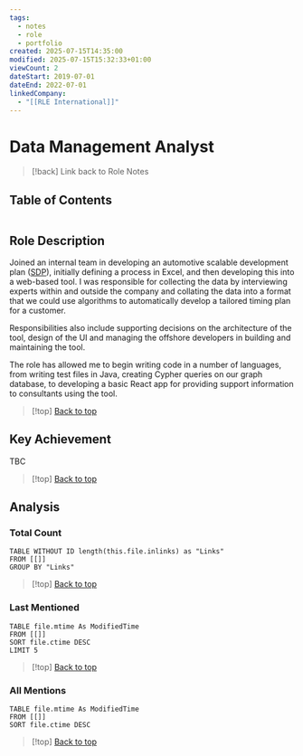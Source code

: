 ```yaml
---
tags:
  - notes
  - role
  - portfolio
created: 2025-07-15T14:35:00
modified: 2025-07-15T15:32:33+01:00
viewCount: 2
dateStart: 2019-07-01
dateEnd: 2022-07-01
linkedCompany:
  - "[[RLE International]]"
---
```


# Data Management Analyst

> [!back] Link back to <span class="theme-link">Role Notes</span>

## Table of Contents
```table-of-contents
```

## Role Description

Joined an internal team in developing an automotive scalable development plan ([SDP](https://sdp.rle.de/#home)), initially defining a process in <span class="theme-link">Excel</span>, and then developing this into a web-based tool. I was responsible for collecting the data by interviewing experts within and outside the company and collating the data into a format that we could use algorithms to automatically develop a tailored timing plan for a customer.

Responsibilities also include supporting decisions on the architecture of the tool, design of the <span class="theme-link">UI</span> and managing the offshore developers in building and maintaining the tool.

The role has allowed me to begin writing code in a number of languages, from writing test files in <span class="theme-link">Java</span>, creating <span class="theme-link">Cypher</span> queries on our graph database, to developing a basic <span class="theme-link">React</span> app for providing support information to consultants using the tool.

>[!top] [Back to top](#Table%20of%20Contents)

## Key Achievement

TBC

>[!top] [Back to top](#Table%20of%20Contents)

## Analysis

### Total Count

```dataview
TABLE WITHOUT ID length(this.file.inlinks) as "Links"
FROM [[]]
GROUP BY "Links"
```

>[!top] [Back to top](#Table%20of%20Contents)

### Last Mentioned

```dataview
TABLE file.mtime As ModifiedTime
FROM [[]]
SORT file.ctime DESC
LIMIT 5
```

>[!top] [Back to top](#Table%20of%20Contents)

### All Mentions

```dataview
TABLE file.mtime As ModifiedTime
FROM [[]]
SORT file.ctime DESC
```

>[!top] [Back to top](#Table%20of%20Contents)